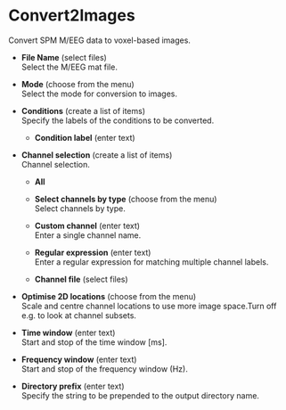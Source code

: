 # Convert2Images  
Convert SPM M/EEG data to voxel-based images.

* **File Name** (select files)  
Select the M/EEG mat file.

* **Mode** (choose from the menu)  
Select the mode for conversion to images.

* **Conditions** (create a list of items)  
Specify the labels of the conditions to be converted.

    * **Condition label** (enter text)  

* **Channel selection** (create a list of items)  
Channel selection.

    * **All**   

    * **Select channels by type** (choose from the menu)  
    Select channels by type.

    * **Custom channel** (enter text)  
    Enter a single channel name.

    * **Regular expression** (enter text)  
    Enter a regular expression for matching multiple channel labels.

    * **Channel file** (select files)  

* **Optimise 2D locations** (choose from the menu)  
Scale and centre channel locations to use more image space.Turn off e.g. to look at channel subsets.

* **Time window** (enter text)  
Start and stop of the time window [ms].

* **Frequency window** (enter text)  
Start and stop of the frequency window (Hz).

* **Directory prefix** (enter text)  
Specify the string to be prepended to the output directory name.
